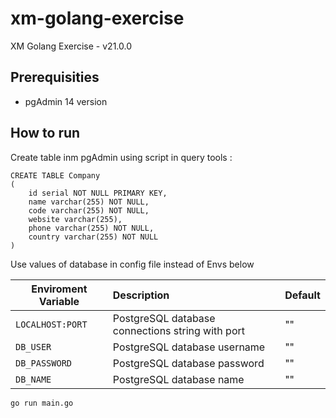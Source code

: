 # xm-golang-exercise

XM Golang Exercise - v21.0.0

## Prerequisities

- pgAdmin 14 version

## How to run

Create table inm pgAdmin using script in query tools :
```
CREATE TABLE Company
(
	id serial NOT NULL PRIMARY KEY,
	name varchar(255) NOT NULL,
	code varchar(255) NOT NULL,
	website varchar(255),
	phone varchar(255) NOT NULL,
	country varchar(255) NOT NULL
)
```
Use values of database in config file instead of Envs below

| Enviroment Variable | Description | Default  |
| ------------- |:-------------| :-----|
| `LOCALHOST:PORT` | PostgreSQL database connections string with port | "" |
| `DB_USER` | PostgreSQL database username |   "" |
| `DB_PASSWORD` | PostgreSQL database password | "" |
| `DB_NAME` | PostgreSQL database name | "" |


```bash
go run main.go
```
